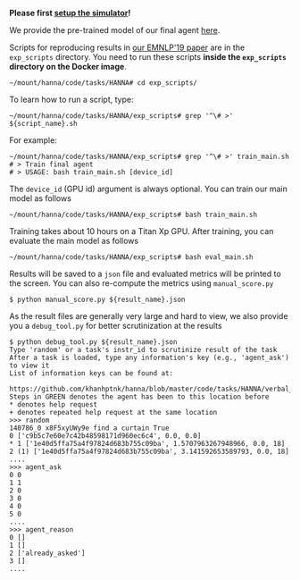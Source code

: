 **Please first [setup the simulator](https://github.com/khanhptnk/hanna-private/tree/master/code)!**

We provide the pre-trained model of our final agent [here](https://www.dropbox.com/s/6b6yyr6dic6vu2c/hanna_main_pretrained.zip?dl=1).

Scripts for reproducing results in [our EMNLP'19 paper](https://arxiv.org/abs/1909.01871) are in the `exp_scripts` directory. You need to run these scripts **inside the `exp_scripts` directory on the Docker image**.

```
~/mount/hanna/code/tasks/HANNA# cd exp_scripts/
```

To learn how to run a script, type:

```
~/mount/hanna/code/tasks/HANNA/exp_scripts# grep '^\# >' ${script_name}.sh
```

For example:

```
~/mount/hanna/code/tasks/HANNA/exp_scripts# grep '^\# >' train_main.sh
# > Train final agent
# > USAGE: bash train_main.sh [device_id]
```

The `device_id` (GPU id) argument is always optional. You can train our main model as follows
```
~/mount/hanna/code/tasks/HANNA/exp_scripts# bash train_main.sh
```

Training takes about 10 hours on a Titan Xp GPU. After training, you can evaluate the main model as follows
```
~/mount/hanna/code/tasks/HANNA/exp_scripts# bash eval_main.sh
```

Results will be saved to a `json` file and evaluated metrics will be printed to the screen. You can also re-compute the metrics using `manual_score.py`
```
$ python manual_score.py ${result_name}.json
```

As the result files are generally very large and hard to view, we also provide you a `debug_tool.py` for better scrutinization at the results
```
$ python debug_tool.py ${result_name}.json
Type 'random' or a task's instr_id to scrutinize result of the task
After a task is loaded, type any information's key (e.g., 'agent_ask') to view it
List of information keys can be found at:
  https://github.com/khanhptnk/hanna/blob/master/code/tasks/HANNA/verbal_ask_agent.py#L36
Steps in GREEN denotes the agent has been to this location before
* denotes help request
+ denotes repeated help request at the same location
>>> random
140786_0 x8F5xyUWy9e find a curtain True
0 ['c9b5c7e60e7c42b48598171d960ec6c4', 0.0, 0.0]
* 1 ['1e40d5ffa75a4f97824d683b755c09ba', 1.5707963267948966, 0.0, 18]
2 (1) ['1e40d5ffa75a4f97824d683b755c09ba', 3.141592653589793, 0.0, 18]
....
>>> agent_ask
0 0
1 1
2 0
3 0
4 0
5 0
....
>>> agent_reason
0 []
1 []
2 ['already_asked']
3 []
....
```
